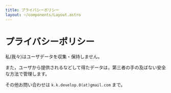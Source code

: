 ```yaml
---
title: プライバシーポリシー
layout: ~/components/Layout.astro
---
```


# プライバシーポリシー

私(我々)はユーザデータを収集・保持しません。

また，ユーザから提供されるなどして得たデータは，第三者の手の及ばない安全な方法で管理します。

その他お問い合わせは `k.k.develop.0(at)gmail.com` まで。
